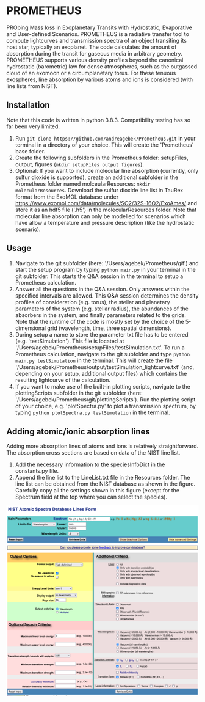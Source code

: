 # PROMETHEUS
PRObing Mass loss in Exoplanetary Transits with Hydrostatic, Evaporative and User-defined Scenarios.
PROMETHEUS is a radiative transfer tool to compute lightcurves and transmission spectra of an object
transiting its host star, typically an exoplanet. The code calculates the amount of absorption during
the transit for gaseous media in arbitrary geometry. PROMETHEUS supports various density profiles
beyond the canonical hydrostatic (barometric) law for dense atmospheres, such as the outgassed
cloud of an exomoon or a circumplanetary torus. For these tenuous exospheres, line absorption
by various atoms and ions is considered (with line lists from NIST).

## Installation
Note that this code is written in python 3.8.3. Compatibility testing has so far been very limited.
1. Run ```git clone https://github.com/andreagebek/Prometheus.git``` in your terminal in a directory of your choice. This will
create the 'Prometheus' base folder.
2. Create the following subfolders in the Prometheus folder: setupFiles, output, figures (```mkdir setupFiles output figures```).
3. Optional: If you want to include molecular line absorption (currently, only sulfur dioxide is supported), create an additional 
subfolder in the Prometheus folder named molceularResources: ```mkdir molecularResources```. Download the sulfur dioxide line list
in TauRex format from the ExoMOL database under https://www.exomol.com/data/molecules/SO2/32S-16O2/ExoAmes/ and store it as an hdf5 file ('.h5') in the molecularResources folder. Note that molecular line absorption can only be modelled for scenarios
which have allow a temperature and pressure description (like the hydrostatic scenario).

## Usage
1. Navigate to the git subfolder (here: '/Users/agebek/Prometheus/git') and start the setup program
by typing ```python main.py``` in your terminal in the git subfolder. This starts the Q&A session
in the terminal to setup a Prometheus calculation.
2. Answer all the questions in the Q&A session. Only answers within the specified intervals are
allowed. This Q&A session determines the density profiles of consideration (e.g. torus), 
the stellar and planetary parameters of the system (e.g. stellar radius), the abundances
of the absorbers in the system, and finally parameters related to the grids. Note that the
runtime of the code is mostly set by the choice of the 5-dimensional grid (wavelength, time,
three spatial dimensions).
3. During setup a name to store the parameter txt file has to be entered (e.g. 'testSimulation').
This file is located at '/Users/agebek/Proemtheus/setupFiles/testSimulation.txt'. To run a Prometheus
calculation, navigate to the git subfolder and type ```python main.py testSimulation``` in
the terminal. This will create the file '/Users/agebek/Prometheus/output/testSimulation_lightcurve.txt'
(and, depending on your setup, additional output files) which contains the resulting lightcurve of the calculation.
4. If you want to make use of the built-in plotting scripts, navigate to the plottingScripts subfolder
in the git subfolder (here: '/Users/agebek/Prometheus/git/plottingScripts'). Run the plotting script
of your choice, e.g. 'plotSpectra.py' to plot a transmission spectrum, by typing ```python plotSpectra.py testSimulation```
in the terminal.

## Adding atomic/ionic absorption lines
Adding more absorption lines of atoms and ions is relatively straightforward. The absorption cross sections are
based on data of the NIST line list.
1. Add the necessary information to the speciesInfoDict in the constants.py file.
2. Append the line list to the LineList.txt file in the Resources folder. The line list can be obtained from
the NIST database as shown in the figure. Carefully copy all the settings shown in this figure (except for 
the Spectrum field at the top where you can select the species).

![NIST example](Nistexample.png)